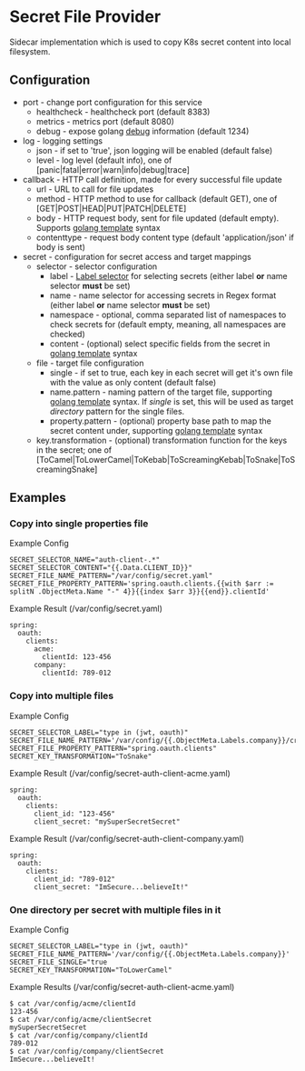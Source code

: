 # Secret File Provider

Sidecar implementation which is used to copy K8s secret content into local filesystem.

## Configuration

* port - change port configuration for this service
  * healthcheck - healthcheck port (default 8383)
  * metrics - metrics port (default 8080)
  * debug - expose golang [debug](https://pkg.go.dev/net/http/pprof) information (default 1234)
* log - logging settings
  * json - if set to 'true', json logging will be enabled (default false)
  * level - log level (default info), one of [panic|fatal|error|warn|info|debug|trace]
* callback - HTTP call definition, made for every successful file update
  * url - URL to call for file updates
  * method - HTTP method to use for callback (default GET), one of [GET|POST|HEAD|PUT|PATCH|DELETE]
  * body - HTTP request body, sent for file updated (default empty). Supports [golang template](https://pkg.go.dev/text/template) syntax
  * contenttype - request body content type (default 'application/json' if body is sent)
* secret - configuration for secret access and target mappings
  * selector - selector configuration
    * label - [Label selector](https://kubernetes.io/docs/concepts/overview/working-with-objects/labels/) for selecting secrets (either label **or** name selector **must** be set)
    * name - name selector for accessing secrets in Regex format (either label **or** name selector **must** be set)
    * namespace - optional, comma separated list of namespaces to check secrets for (default empty, meaning, all namespaces are checked)
    * content - (optional) select specific fields from the secret in [golang template](https://pkg.go.dev/text/template) syntax
  * file - target file configuration
    * single - if set to true, each key in each secret will get it's own file with the value as only content (default false)
    * name.pattern - naming pattern of the target file, supporting [golang template](https://pkg.go.dev/text/template) syntax. If *single* is set, this will be used as target *directory* pattern for the single files.
    * property.pattern - (optional) property base path to map the secret content under, supporting [golang template](https://pkg.go.dev/text/template) syntax
  * key.transformation - (optional) transformation function for the keys in the secret; one of [ToCamel|ToLowerCamel|ToKebab|ToScreamingKebab|ToSnake|ToScreamingSnake]

## Examples

### Copy into single properties file

Example Config
```
SECRET_SELECTOR_NAME="auth-client-.*"
SECRET_SELECTOR_CONTENT="{{.Data.CLIENT_ID}}"
SECRET_FILE_NAME_PATTERN="/var/config/secret.yaml"
SECRET_FILE_PROPERTY_PATTERN='spring.oauth.clients.{{with $arr := splitN .ObjectMeta.Name "-" 4}}{{index $arr 3}}{{end}}.clientId'
```

Example Result (/var/config/secret.yaml)
```
spring:
  oauth:
    clients:
      acme:
        clientId: 123-456
      company:
        clientId: 789-012
```

### Copy into multiple files

Example Config
```
SECRET_SELECTOR_LABEL="type in (jwt, oauth)"
SECRET_FILE_NAME_PATTERN='/var/config/{{.ObjectMeta.Labels.company}}/credentials.yaml'
SECRET_FILE_PROPERTY_PATTERN="spring.oauth.clients"
SECRET_KEY_TRANSFORMATION="ToSnake"
```

Example Result (/var/config/secret-auth-client-acme.yaml)
``` 
spring:
  oauth:
    clients:
      client_id: "123-456"
      client_secret: "mySuperSecretSecret"
``` 
Example Result (/var/config/secret-auth-client-company.yaml)
``` 
spring:
  oauth:
    clients:
      client_id: "789-012"
      client_secret: "ImSecure...believeIt!"
``` 

### One directory per secret with multiple files in it

Example Config
```
SECRET_SELECTOR_LABEL="type in (jwt, oauth)"
SECRET_FILE_NAME_PATTERN='/var/config/{{.ObjectMeta.Labels.company}}'
SECRET_FILE_SINGLE="true
SECRET_KEY_TRANSFORMATION="ToLowerCamel"
```

Example Results (/var/config/secret-auth-client-acme.yaml)
``` 
$ cat /var/config/acme/clientId
123-456
$ cat /var/config/acme/clientSecret
mySuperSecretSecret
$ cat /var/config/company/clientId
789-012
$ cat /var/config/company/clientSecret
ImSecure...believeIt!
``` 